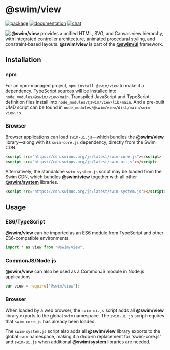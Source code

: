 # @swim/view

[![package](https://img.shields.io/npm/v/@swim/view.svg)](https://www.npmjs.com/package/@swim/view)
[![documentation](https://img.shields.io/badge/doc-TypeDoc-blue.svg)](https://docs.swimos.org/js/latest/modules/_swim_view.html)
[![chat](https://img.shields.io/badge/chat-Gitter-green.svg)](https://gitter.im/swimos/community)

<a href="https://www.swimos.org"><img src="https://docs.swimos.org/readme/marlin-blue.svg" align="left"></a>

**@swim/view** provides a unified HTML, SVG, and Canvas view hierarchy, with
integrated controller architecture, animated procedural styling, and
constraint-based layouts.  **@swim/view** is part of the
[**@swim/ui**](https://github.com/swimos/swim/tree/master/swim-system-js/swim-ui-js/@swim/ui)
framework.

## Installation

### npm

For an npm-managed project, `npm install @swim/view` to make it a dependency.
TypeScript sources will be installed into `node_modules/@swim/view/main`.
Transpiled JavaScript and TypeScript definition files install into
`node_modules/@swim/view/lib/main`.  And a pre-built UMD script can
be found in `node_modules/@swim/view/dist/main/swim-view.js`.

### Browser

Browser applications can load `swim-ui.js`—which bundles the **@swim/view**
library—along with its `swim-core.js` dependency, directly from the Swim CDN.

```html
<script src="https://cdn.swimos.org/js/latest/swim-core.js"></script>
<script src="https://cdn.swimos.org/js/latest/swim-ui.js"></script>
```

Alternatively, the standalone `swim-system.js` script may be loaded
from the Swim CDN, which bundles **@swim/view** together with all other
[**@swim/system**](https://github.com/swimos/swim/tree/master/swim-system-js/@swim/system)
libraries.

```html
<script src="https://cdn.swimos.org/js/latest/swim-system.js"></script>
```

## Usage

### ES6/TypeScript

**@swim/view** can be imported as an ES6 module from TypeScript and other
ES6-compatible environments.

```typescript
import * as view from "@swim/view";
```

### CommonJS/Node.js

**@swim/view** can also be used as a CommonJS module in Node.js applications.

```javascript
var view = require("@swim/view");
```

### Browser

When loaded by a web browser, the `swim-ui.js` script adds all
**@swim/view** library exports to the global `swim` namespace.  The
`swim-ui.js` script requires that `swim-core.js` has already been loaded.

The `swim-system.js` script also adds all **@swim/view** library exports
to the global `swim` namespace, making it a drop-in replacement for
'swim-core.js' and `swim-ui.js` when additional **@swim/system**
libraries are needed.
